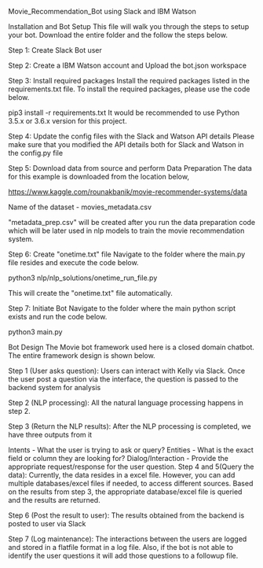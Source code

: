 
Movie_Recommendation_Bot using Slack and IBM Watson

Installation and Bot Setup
This file will walk you through the steps to setup your bot. Download the entire folder and the follow the steps below. 

Step 1: Create Slack Bot user

Step 2: Create a IBM Watson account and Upload the bot.json workspace

Step 3: Install required packages
Install the required packages listed in the requirements.txt file. To install the required packages, please use the code below.

pip3 install -r requirements.txt
It would be recommended to use Python 3.5.x or 3.6.x version for this project.

Step 4: Update the config files with the Slack and Watson API details
Please make sure that you modified the API details both for Slack and Watson in the config.py file

Step 5: Download data from source and perform Data Preparation
The data for this example is downloaded from the location below,

https://www.kaggle.com/rounakbanik/movie-recommender-systems/data

Name of the dataset - movies_metadata.csv

"metadata_prep.csv" will be created after you run the data preparation code which will be later used in nlp models to train the movie recommendation system.

Step 6: Create "onetime.txt" file
Navigate to the folder where the main.py file resides and execute the code below.

python3 nlp/nlp_solutions/onetime_run_file.py

This will create the "onetime.txt" file automatically.

Step 7: Initiate Bot
Navigate to the folder where the main python script exists and run the code below.

python3 main.py

Bot Design
The Movie bot framework used here is a closed domain chatbot. The entire framework design is shown below.


Step 1 (User asks question):
Users can interact with Kelly via Slack. Once the user post a question via the interface, the question is passed to the backend system for analysis

Step 2 (NLP processing):
All the natural language processing happens in step 2.

Step 3 (Return the NLP results):
After the NLP processing is completed, we have three outputs from it

Intents - What the user is trying to ask or query?
Entities - What is the exact field or column they are looking for?
Dialog/Interaction - Provide the appropriate request/response for the user question.
Step 4 and 5(Query the data):
Currently, the data resides in a excel file. However, you can add multiple databases/excel files if needed, to access different sources. Based on the results from step 3, the appropriate database/excel file is queried and the results are returned.

Step 6 (Post the result to user):
The results obtained from the backend is posted to user via Slack

Step 7 (Log maintenance):
The interactions between the users are logged and stored in a flatfile format in a log file. Also, if the bot is not able to identify the user questions it will add those questions to a followup file.
